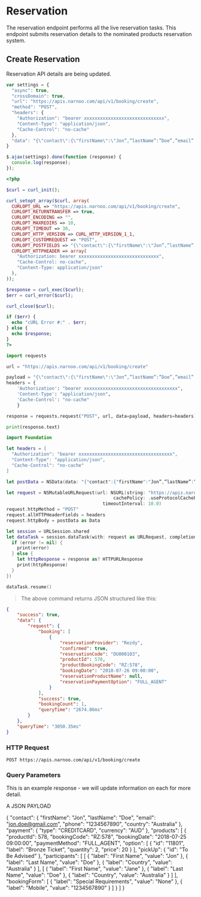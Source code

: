 # Reservation

The reservation endpoint performs all the live reservation tasks. This endpoint submits reservation details to the nominated products reservation system.

## Create Reservation

<aside class="notice">
Reservation API details are being updated.
</aside>

```javascript
var settings = {
  "async": true,
  "crossDomain": true,
  "url": "https://apis.narnoo.com/api/v1/booking/create",
  "method": "POST",
  "headers": {
    "Authorization": "bearer xxxxxxxxxxxxxxxxxxxxxxxxxxxxxx",
    "Content-Type": "application/json",
    "Cache-Control": "no-cache"
  },
  "data": "{\"contact\":{\"firstName\":\"Jon”,”lastName”:”Doe”,”email”:”jon.doe@gmail.com\",\"phone”:”123457890\",\"country\":\"Australia\"},\"payment\":{\"type\":\"CREDITCARD\",\"currency\":\"AUD\"},\"products\":[{\"productId\":578,\"bookingCode\":\"RZ:578\",\"bookingDate\":\"2018-07-25 09:00:00\",\"paymentMethod\":\"FULL_AGENT\",\"option\":[{\"id\":\"11801\",\"label\":\"Bronze Ticket\",\"quantity\":2,\"price\":20}],\"pickUp\":{\"id\":\"To Be Advised\"},\"participants\":[[{\"label\":\"First Name\",\"value\":\"Jon”},{“label\":\"Last Name\",\"value”:”Doe”},{“label\":\"Country\",\"value\":\"Australia\"}],[{\"label\":\"First Name\",\"value”:”Jane”},{“label\":\"Last Name\",\"value”:”Doe”},{“label\":\"Country\",\"value\":\"Australia\"}]],\"bookingForm\":[{\"label\":\"Special Requirements\",\"value\":\"None\"},{\"label\":\"Mobile\",\"value\":\"0412194550\"}]}]}"
}

$.ajax(settings).done(function (response) {
  console.log(response);
});
```

```php
<?php

$curl = curl_init();

curl_setopt_array($curl, array(
  CURLOPT_URL => "https://apis.narnoo.com/api/v1/booking/create",
  CURLOPT_RETURNTRANSFER => true,
  CURLOPT_ENCODING => "",
  CURLOPT_MAXREDIRS => 10,
  CURLOPT_TIMEOUT => 30,
  CURLOPT_HTTP_VERSION => CURL_HTTP_VERSION_1_1,
  CURLOPT_CUSTOMREQUEST => "POST",
  CURLOPT_POSTFIELDS => "{\"contact\":{\"firstName\":\"Jon”,”lastName”:”Doe”,”email”:”jon.doe@gmail.com\",\"phone”:”123457890\",\"country\":\"Australia\"},\"payment\":{\"type\":\"CREDITCARD\",\"currency\":\"AUD\"},\"products\":[{\"productId\":578,\"bookingCode\":\"RZ:578\",\"bookingDate\":\"2018-07-25 09:00:00\",\"paymentMethod\":\"FULL_AGENT\",\"option\":[{\"id\":\"11801\",\"label\":\"Bronze Ticket\",\"quantity\":2,\"price\":20}],\"pickUp\":{\"id\":\"To Be Advised\"},\"participants\":[[{\"label\":\"First Name\",\"value\":\"Jon”},{“label\":\"Last Name\",\"value”:”Doe”},{“label\":\"Country\",\"value\":\"Australia\"}],[{\"label\":\"First Name\",\"value”:”Jane”},{“label\":\"Last Name\",\"value”:”Doe”},{“label\":\"Country\",\"value\":\"Australia\"}]],\"bookingForm\":[{\"label\":\"Special Requirements\",\"value\":\"None\"},{\"label\":\"Mobile\",\"value\":\"0412194550\"}]}]}",
  CURLOPT_HTTPHEADER => array(
    "Authorization: bearer xxxxxxxxxxxxxxxxxxxxxxxxxxxxxx",
    "Cache-Control: no-cache",
    "Content-Type: application/json"
  ),
));

$response = curl_exec($curl);
$err = curl_error($curl);

curl_close($curl);

if ($err) {
  echo "cURL Error #:" . $err;
} else {
  echo $response;
}
?>
```

```python
import requests

url = "https://apis.narnoo.com/api/v1/booking/create"

payload = "{\"contact\":{\"firstName\":\"Jon”,”lastName”:”Doe”,”email”:”jon.doe@gmail.com\",\"phone”:”123457890\",\"country\":\"Australia\"},\"payment\":{\"type\":\"CREDITCARD\",\"currency\":\"AUD\"},\"products\":[{\"productId\":578,\"bookingCode\":\"RZ:578\",\"bookingDate\":\"2018-07-25 09:00:00\",\"paymentMethod\":\"FULL_AGENT\",\"option\":[{\"id\":\"11801\",\"label\":\"Bronze Ticket\",\"quantity\":2,\"price\":20}],\"pickUp\":{\"id\":\"To Be Advised\"},\"participants\":[[{\"label\":\"First Name\",\"value\":\"Jon”},{“label\":\"Last Name\",\"value”:”Doe”},{“label\":\"Country\",\"value\":\"Australia\"}],[{\"label\":\"First Name\",\"value”:”Jane”},{“label\":\"Last Name\",\"value”:”Doe”},{“label\":\"Country\",\"value\":\"Australia\"}]],\"bookingForm\":[{\"label\":\"Special Requirements\",\"value\":\"None\"},{\"label\":\"Mobile\",\"value\":\"0412194550\"}]}]}"
headers = {
    'Authorization': "bearer xxxxxxxxxxxxxxxxxxxxxxxxxxxxxxxxxxx",
    'Content-Type': "application/json",
    'Cache-Control': "no-cache"
    }

response = requests.request("POST", url, data=payload, headers=headers)

print(response.text)
```

```swift
import Foundation

let headers = [
  "Authorization": "bearer xxxxxxxxxxxxxxxxxxxxxxxxxxxxxxxxxxx",
  "Content-Type": "application/json",
  "Cache-Control": "no-cache"
]

let postData = NSData(data: "{"contact":{"firstName":"Jon”,”lastName”:”Doe”,”email”:”jon.doe@gmail.com","phone”:”123457890","country":"Australia"},"payment":{"type":"CREDITCARD","currency":"AUD"},"products":[{"productId":578,"bookingCode":"RZ:578","bookingDate":"2018-07-25 09:00:00","paymentMethod":"FULL_AGENT","option":[{"id":"11801","label":"Bronze Ticket","quantity":2,"price":20}],"pickUp":{"id":"To Be Advised"},"participants":[[{"label":"First Name","value":"Jon”},{“label":"Last Name","value”:”Doe”},{“label":"Country","value":"Australia"}],[{"label":"First Name","value”:”Jane”},{“label":"Last Name","value”:”Doe”},{“label":"Country","value":"Australia"}]],"bookingForm":[{"label":"Special Requirements","value":"None"},{"label":"Mobile","value":"0412194550"}]}]}".data(using: String.Encoding.utf8)!)

let request = NSMutableURLRequest(url: NSURL(string: "https://apis.narnoo.com/api/v1/booking/create")! as URL,
                                        cachePolicy: .useProtocolCachePolicy,
                                    timeoutInterval: 10.0)
request.httpMethod = "POST"
request.allHTTPHeaderFields = headers
request.httpBody = postData as Data

let session = URLSession.shared
let dataTask = session.dataTask(with: request as URLRequest, completionHandler: { (data, response, error) -> Void in
  if (error != nil) {
    print(error)
  } else {
    let httpResponse = response as? HTTPURLResponse
    print(httpResponse)
  }
})

dataTask.resume()
```

> The above command returns JSON structured like this:

```json
{
    "success": true,
    "data": {
        "request": {
            "booking": [
                {
                    "reservationProvider": "Rezdy",
                    "confirmed": true,
                    "reservationCode": "DU000103",
                    "productId": 578,
                    "productBookingCode": "RZ:578",
                    "bookingDate": "2018-07-26 09:00:00",
                    "reservationProductName": null,
                    "reservationPaymentOption": "FULL_AGENT"
                }
            ],
            "success": true,
            "bookingCount": 1,
            "queryTime": "2674.86ms"
        }
    },
    "queryTime": "3050.35ms"
}
```

### HTTP Request

`POST https://apis.narnoo.com/api/v1/booking/create`

### Query Parameters

<aside class="notice">
This is an example response - we will update information on each for more detail.
</aside>


A JSON PAYLOAD

{
  "contact": {
    "firstName": "Jon",
    "lastName": "Doe",
    "email": "jon.doe@gmail.com",
    "phone": "1234567890",
    "country": "Australia"
  },
  "payment": {
    "type": "CREDITCARD",
    "currency": "AUD"
  },
  "products": [
    {
      "productId": 578,
      "bookingCode": "RZ:578",
      "bookingDate": "2018-07-25 09:00:00",
      "paymentMethod": "FULL_AGENT",
      "option": [
        {
          "id": "11801",
          "label": "Bronze Ticket",
          "quantity": 2,
          "price": 20
        }
      ],
      "pickUp": {
        "id": "To Be Advised"
      },
      "participants": [
        [
          {
            "label": "First Name",
            "value": "Jon"
          },
          {
            "label": "Last Name",
            "value": "Doe"
          },
          {
            "label": "Country",
            "value": "Australia"
          }
        ],
        [
          {
            "label": "First Name",
            "value": "Jane"
          },
          {
            "label": "Last Name",
            "value": "Doe"
          },
          {
            "label": "Country",
            "value": "Australia"
          }
        ]
      ],
      "bookingForm": [
        {
          "label": "Special Requirements",
          "value": "None"
        },
        {
          "label": "Mobile",
          "value": "1234567890"
        }
      ]
    }
  ]
}




